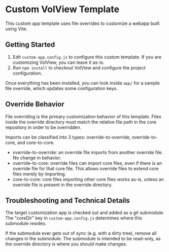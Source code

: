 # Custom VolView Template

This custom app template uses file overrides to customize a webapp built using Vite.

## Getting Started

1. Edit `custom-app.config.js` to configure this custom template. If you are customizing VolView, you can leave it as-is.
2. Run `npm install` to checkout VolView and configure the project configuration.

Once everything has been installed, you can look inside `app/` for a sample file override, which updates some configuration keys.

## Override Behavior

File overriding is the primary customization behavior of this template. Files inside the override directory must match the relative file path in the core repository in order to be overridden.

Imports can be classified into 3 types: override-to-override, override-to-core, and core-to-core.
- override-to-override: an override file imports from another override file. No change in behavior.
- override-to-core: override files can import core files, even if there is an override file for that core file. This allows override files to extend core files merely by importing.
- core-to-core: core files importing other core files works as-is, unless an override file is present in the override directory.

## Troubleshooting and Technical Details

The target customization app is checked out and added as a git submodule. The "coreDir" key in `custom-app.config.js` determines where this submodule resides.

If the submodule ever gets out of sync (e.g. with a dirty tree), remove all changes in the submodule. The submodule is intended to be read-only, as the override directory is where you should make changes.